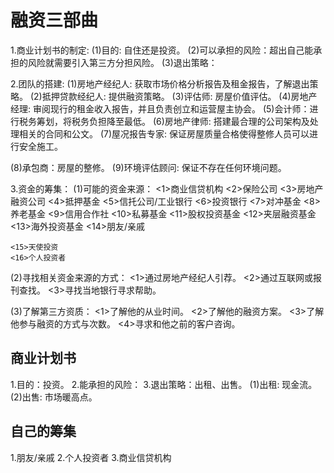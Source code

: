 # 融资三部曲
1.商业计划书的制定:
  (1)目的: 自住还是投资。
  (2)可以承担的风险：超出自己能承担的风险就需要引入第三方分担风险。
  (3)退出策略：

2.团队的搭建:
  (1)房地产经纪人: 获取市场价格分析报告及租金报告，了解退出策略。
  (2)抵押贷款经纪人: 提供融资策略。
  (3)评估师: 房屋价值评估。
  (4)房地产经理: 审阅现行的租金收入报告，并且负责创立和运营屋主协会。
  (5)会计师：进行税务筹划，将税务负担降至最低。
  (6)房地产律师: 搭建最合理的公司架构及处理相关的合同和公文。
  (7)屋况报告专家: 保证房屋质量合格使得整修人员可以进行安全施工。

  (8)承包商：房屋的整修。
  (9)环境评估顾问: 保证不存在任何环境问题。

3.资金的筹集：
  (1)可能的资金来源：
    <1>商业信贷机构
    <2>保险公司
    <3>房地产融资公司
    <4>抵押基金
    <5>信托公司/工业银行
    <6>投资银行
    <7>对冲基金
    <8>养老基金
    <9>信用合作社
    <10>私募基金
    <11>股权投资基金
    <12>夹层融资基金
    <13>海外投资基金
    <14>朋友/亲戚
    
    <15>天使投资
    <16>个人投资者

  (2)寻找相关资金来源的方式：
    <1>通过房地产经纪人引荐。
    <2>通过互联网或报刊查找。
    <3>寻找当地银行寻求帮助。

  (3)了解第三方资质：
    <1>了解他的从业时间。
    <2>了解他的融资方案。
    <3>了解他参与融资的方式与次数。
    <4>寻求和他之前的客户咨询。
    
## 商业计划书
1.目的：投资。
2.能承担的风险：
3.退出策略：出租、出售。
  (1)出租: 现金流。
  (2)出售: 市场暖高点。

## 自己的筹集
1.朋友/亲戚
2.个人投资者
3.商业信贷机构


